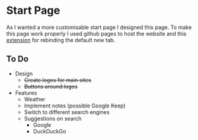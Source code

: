 # Start Page

As I wanted a more customisable start page I designed this page. To make this page work properly I used github pages to host the website and this [extension](https://addons.mozilla.org/en-US/firefox/addon/new-tab-override/) for rebinding the default new tab.


## To Do
* Design
    * <del>Create logos for main sites</del>
    * <del>Buttons around logos</del>
* Features
    * Weather
    * Implement notes (possible Google Keep)
    * Switch to different search engines
    * Suggestions on search
        * Google
        * DuckDuckGo
